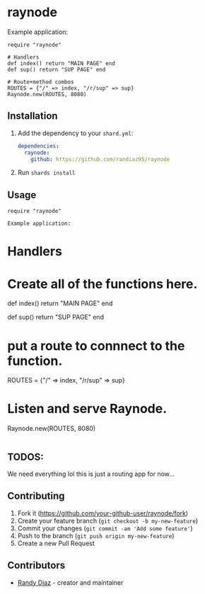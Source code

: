 # raynode

Example application:
```
require "raynode"

# Handlers
def index() return "MAIN PAGE" end
def sup() return "SUP PAGE" end

# Route+method combos
ROUTES = {"/" => index, "/r/sup" => sup}
Raynode.new(ROUTES, 8080)
```


## Installation

1. Add the dependency to your `shard.yml`:

   ```yaml
   dependencies:
     raynode:
       github: https://github.com/randiaz95/raynode
   ```

2. Run `shards install`

## Usage

```crystal
require "raynode"

Example application:
```
# Handlers
# Create all of the functions here.
def index() 
  return "MAIN PAGE" 
end

def sup() 
  return "SUP PAGE" 
end

# put a route to connnect to the function.
ROUTES = {"/" => index, "/r/sup" => sup}

# Listen and serve Raynode.
Raynode.new(ROUTES, 8080)
```
```

## TODOS:

We need everything lol this is just a routing app for now...

## Contributing

1. Fork it (<https://github.com/your-github-user/raynode/fork>)
2. Create your feature branch (`git checkout -b my-new-feature`)
3. Commit your changes (`git commit -am 'Add some feature'`)
4. Push to the branch (`git push origin my-new-feature`)
5. Create a new Pull Request

## Contributors

- [Randy Diaz](https://github.com/randiaz95) - creator and maintainer

